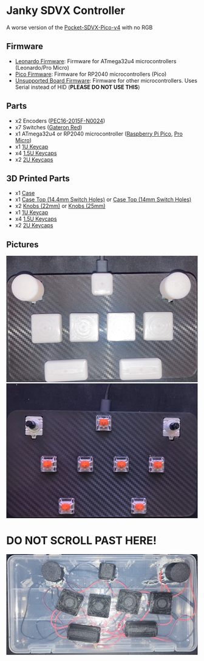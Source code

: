 # Janky SDVX Controller
A worse version of the [Pocket-SDVX-Pico-v4](https://github.com/speedypotato/Pocket-SDVX-Pico-v4) with no RGB

## Firmware
* [Leonardo Firmware](./Leonardo%20Firmware): Firmware for ATmega32u4 microcontrollers (Leonardo/Pro Micro)
* [Pico Firmware](./Pico%20Firmware): Firmware for RP2040 microcontrollers (Pico)
* [Unsupported Board Firmware](./Unsupported%20Board%20Firmware): Firmware for other microcontrollers. Uses Serial instead of HID (**PLEASE DO NOT USE THIS**)

## Parts
* x2 Encoders ([PEC16-2015F-N0024](https://mou.sr/3JNRuk8))
* x7 Switches ([Gateron Red](https://mechboards.co.uk/products/gateron-red?variant=41710358888653))
* x1 ATmega32u4 or RP2040 microcontroller ([Raspberry Pi Pico](https://thepihut.com/products/raspberry-pi-pico), [Pro Micro](https://www.aliexpress.com/item/32808519179.html))
* x1 [1U Keycap](https://www.aliexpress.com/item/1005004064331568.html)
* x4 [1.5U Keycaps](https://www.aliexpress.com/item/1005004784994416.html)
* x2 [2U Keycaps](https://www.aliexpress.com/item/1005004784994416.html)

## 3D Printed Parts
* x1 [Case](./Models/Case.stl)
* x1 [Case Top (14.4mm Switch Holes)](./Models/Case%20Top%20(14.4mm%20Switch%20Holes).stl) or [Case Top (14mm Switch Holes)](./Models/Case%20Top%20(14mm%20Switch%20Holes).stl)
* x2 [Knobs (22mm)](./Models/Knob%20(22mm).stl) or [Knobs (25mm)](./Models/Knob%20(25mm).stl)
* x1 [1U Keycap](https://www.printables.com/model/440477-keycaps-for-pico-sdvx-controller)
* x4 [1.5U Keycaps](https://www.printables.com/model/440477-keycaps-for-pico-sdvx-controller)
* x2 [2U Keycaps](https://www.printables.com/model/440477-keycaps-for-pico-sdvx-controller)

## Pictures
![Top + Keycaps](./Pictures/Top%20+%20Keycaps.jpg)
![Top](./Pictures/Top.jpg)
# DO NOT SCROLL PAST HERE!
![Luxury SDVX Controller](./Pictures/Luxury%20SDVX%20Controller.jpg)